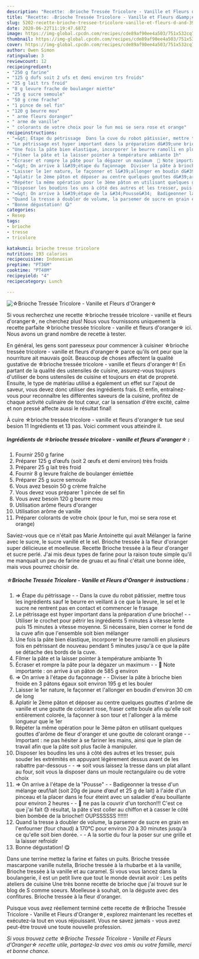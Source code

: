 ```yaml
---
description: "Recette: ☆Brioche Tressée Tricolore - Vanille et Fleurs d&amp;#39;Oranger☆"
title: "Recette: ☆Brioche Tressée Tricolore - Vanille et Fleurs d&amp;#39;Oranger☆"
slug: 5202-recette-brioche-tressee-tricolore-vanille-et-fleurs-d-and-39-oranger
date: 2020-06-22T11:19:47.687Z
image: https://img-global.cpcdn.com/recipes/cde89af90ee4a503/751x532cq70/☆brioche-tressee-tricolore-vanille-et-fleurs-doranger☆-photo-principale-de-la-recette.jpg
thumbnail: https://img-global.cpcdn.com/recipes/cde89af90ee4a503/751x532cq70/☆brioche-tressee-tricolore-vanille-et-fleurs-doranger☆-photo-principale-de-la-recette.jpg
cover: https://img-global.cpcdn.com/recipes/cde89af90ee4a503/751x532cq70/☆brioche-tressee-tricolore-vanille-et-fleurs-doranger☆-photo-principale-de-la-recette.jpg
author: Owen Simon
ratingvalue: 3
reviewcount: 12
recipeingredient:
- "250 g farine"
- "125 g dufs soit 2 ufs et demi environ trs froids"
- "25 g lait trs froid"
- "8 g levure frache de boulanger miette"
- "25 g sucre semoule"
- "50 g crme frache"
- "1 pince de sel fin"
- "120 g beurre mou"
- " arme fleurs doranger"
- " arme de vanille"
- " colorants de votre choix pour le fun moi se sera rose et orange"
recipeinstructions:
- "=&gt; Étape du pétrissage  Dans la cuve du robot pâtissier, mettre tous les ingrédients sauf le beurre en veillant à ce que la levure, le sel et le sucre ne rentrent pas en contact et commencer le frasage"
- "Le pétrissage est hyper important dans la préparation d&#39;une brioche!  Utiliser le crochet pour pétrir les ingrédients 5 minutes à vitesse lente puis 15 minutes à vitesse moyenne. Si nécessaire, bien corner le fond de la cuve afin que l&#39;ensemble soit bien mélanger"
- "Une fois la pâte bien élastique, incorporer le beurre ramolli en plusieurs fois en pétrissant de nouveau pendant 5 minutes jusqu&#39;à ce que la pâte se détache des bords de la cuve."
- "Filmer la pâte et la laisser pointer à température ambiante 1h"
- "Écraser et rompre la pâte pour la dégazer un maximum  💬 Note importante : on arrive à un pâton de 585 g environ"
- "=&gt; On arrive à l&#39;étape du façonnage  Diviser la pâte à brioche bien froide en 3 pâtons égaux soit environ 195 g et les bouler"
- "Laisser le 1er nature, le façonner et l&#39;allonger en boudin d&#39;environ 30 cm de long"
- "Aplatir le 2ème pâton et déposer au centre quelques gouttes d&#39;arôme de vanille et une goutte de colorant rose, fraser cette boule afin qu&#39;elle soit entièrement colorée, la façonner à son tour et l&#39;allonger à la même longueur que le 1er"
- "Répéter la même opération pour le 3ème pâton en utilisant quelques gouttes d&#39;arôme de fleur d&#39;oranger et une goutte de colorant orange  Important : ne pas hésiter à se fariner les mains, ainsi que le plan de travail afin que la pâte soit plus facile à manipuler."
- "Disposer les boudins les uns à côté des autres et les tresser, puis souder les extrémités en appuyant légèrement dessus avant de les rabattre par-dessous  =&gt; soit vous laissez la tresse dans un plat allant au four, soit vous la disposer dans un moule rectangulaire ou de votre choix"
- "=&gt; On arrive à l&#39;étape de la &#34;Pousse&#34;  Badigeonner la tresse d&#39;un mélange œuf/lait (soit 20g de jaune d’œuf et 25 g de lait) à l&#39;aide d&#39;un pinceau et la placer dans le four éteint avec un saladier d&#39;eau bouillante pour environ 2 heures  💢 ne pas la couvrir d&#39;un torchon!!! C&#39;est ce que j&#39;ai fait 😓 résultat, la pâte s&#39;est coller au chiffon et à casser le côté bien bombée de la brioche!! OUPSSSSSS !!!!!!!"
- "Quand la tresse à doubler de volume, la parsemer de sucre en grain en l&#39;enfourner (four chaud) à 170°C pour environ 20 à 30 minutes jusqu&#39;à ce qu&#39;elle soit bien dorée.  A la sortie du four la poser sur une grille et la laisser refroidir"
- "Bonne dégustation! 😋"
categories:
- Resep
tags:
- brioche
- tresse
- tricolore

katakunci: brioche tresse tricolore 
nutrition: 193 calories
recipecuisine: Indonesian
preptime: "PT36M"
cooktime: "PT40M"
recipeyield: "4"
recipecategory: Lunch

---
```



![☆Brioche Tressée Tricolore - Vanille et Fleurs d&#39;Oranger☆](https://img-global.cpcdn.com/recipes/cde89af90ee4a503/751x532cq70/☆brioche-tressee-tricolore-vanille-et-fleurs-doranger☆-photo-principale-de-la-recette.jpg)

Si vous recherchez une recette ☆brioche tressée tricolore - vanille et fleurs d&#39;oranger☆, ne cherchez plus! Nous vous fournissons uniquement la recette parfaite ☆brioche tressée tricolore - vanille et fleurs d&#39;oranger☆ ici. Nous avons un grand nombre de recette à tester.

En général, les gens sont paresseux pour commencer à cuisiner ☆brioche tressée tricolore - vanille et fleurs d&#39;oranger☆ parce qu'ils ont peur que la nourriture ait mauvais goût. Beaucoup de choses affectent la qualité gustative de ☆brioche tressée tricolore - vanille et fleurs d&#39;oranger☆! En partant de la qualité des ustensiles de cuisine, assurez-vous toujours d'utiliser de bons ustensiles de cuisine et toujours en état de propreté. Ensuite, le type de matériau utilisé a également un effet sur l'ajout de saveur, vous devez donc utiliser des ingrédients frais. Et enfin, entraînez-vous pour reconnaître les différentes saveurs de la cuisine, profitez de chaque activité culinaire de tout cœur, car la sensation d'être excité, calme et non pressé affecte aussi le résultat final!

<!--inarticleads1-->

À cuire ☆brioche tressée tricolore - vanille et fleurs d&#39;oranger☆ tue seul besion 11 Ingrédients et 13 pas. Voici comment vous atteindre il.

##### Ingrédients de ☆brioche tressée tricolore - vanille et fleurs d&#39;oranger☆ :

1. Fournir 250 g farine
1. Préparer 125 g d’œufs (soit 2 œufs et demi environ) très froids
1. Préparer 25 g lait très froid
1. Fournir 8 g levure fraîche de boulanger émiettée
1. Préparer 25 g sucre semoule
1. Vous avez besoin 50 g crème fraîche
1. Vous devez vous préparer 1 pincée de sel fin
1. Vous avez besoin 120 g beurre mou
1. Utilisation  arôme fleurs d&#39;oranger
1. Utilisation  arôme de vanille
1. Préparer  colorants de votre choix (pour le fun, moi se sera rose et orange)


Saviez-vous que ce n&#39;était pas Marie Antoinette qui avait Mélanger la farine avec le sucre, le sucre vanillé et le sel. Brioche tressée à la fleur d&#39;oranger super délicieuse et moelleuse. Recette Brioche tressée à la fleur d&#39;oranger et sucre perlé. J&#39;ai mis deux types de farine pour la raison toute simple qu&#39;il me manquait un peu de farine de gruau et au final c&#39;était une bonne idée, mais vous pourrez choisir de. 

<!--inarticleads2-->

##### ☆Brioche Tressée Tricolore - Vanille et Fleurs d&#39;Oranger☆ instructions :

1. =&gt; Étape du pétrissage -  - Dans la cuve du robot pâtissier, mettre tous les ingrédients sauf le beurre en veillant à ce que la levure, le sel et le sucre ne rentrent pas en contact et commencer le frasage
1. Le pétrissage est hyper important dans la préparation d&#39;une brioche! -  - Utiliser le crochet pour pétrir les ingrédients 5 minutes à vitesse lente puis 15 minutes à vitesse moyenne. Si nécessaire, bien corner le fond de la cuve afin que l&#39;ensemble soit bien mélanger
1. Une fois la pâte bien élastique, incorporer le beurre ramolli en plusieurs fois en pétrissant de nouveau pendant 5 minutes jusqu&#39;à ce que la pâte se détache des bords de la cuve.
1. Filmer la pâte et la laisser pointer à température ambiante 1h
1. Écraser et rompre la pâte pour la dégazer un maximum -  - 💬 Note importante : on arrive à un pâton de 585 g environ
1. =&gt; On arrive à l&#39;étape du façonnage -  - Diviser la pâte à brioche bien froide en 3 pâtons égaux soit environ 195 g et les bouler
1. Laisser le 1er nature, le façonner et l&#39;allonger en boudin d&#39;environ 30 cm de long
1. Aplatir le 2ème pâton et déposer au centre quelques gouttes d&#39;arôme de vanille et une goutte de colorant rose, fraser cette boule afin qu&#39;elle soit entièrement colorée, la façonner à son tour et l&#39;allonger à la même longueur que le 1er
1. Répéter la même opération pour le 3ème pâton en utilisant quelques gouttes d&#39;arôme de fleur d&#39;oranger et une goutte de colorant orange -  - Important : ne pas hésiter à se fariner les mains, ainsi que le plan de travail afin que la pâte soit plus facile à manipuler.
1. Disposer les boudins les uns à côté des autres et les tresser, puis souder les extrémités en appuyant légèrement dessus avant de les rabattre par-dessous -  - =&gt; soit vous laissez la tresse dans un plat allant au four, soit vous la disposer dans un moule rectangulaire ou de votre choix
1. =&gt; On arrive à l&#39;étape de la &#34;Pousse&#34; -  - Badigeonner la tresse d&#39;un mélange œuf/lait (soit 20g de jaune d’œuf et 25 g de lait) à l&#39;aide d&#39;un pinceau et la placer dans le four éteint avec un saladier d&#39;eau bouillante pour environ 2 heures -  - 💢 ne pas la couvrir d&#39;un torchon!!! C&#39;est ce que j&#39;ai fait 😓 résultat, la pâte s&#39;est coller au chiffon et à casser le côté bien bombée de la brioche!! OUPSSSSSS !!!!!!!
1. Quand la tresse à doubler de volume, la parsemer de sucre en grain en l&#39;enfourner (four chaud) à 170°C pour environ 20 à 30 minutes jusqu&#39;à ce qu&#39;elle soit bien dorée. -  - A la sortie du four la poser sur une grille et la laisser refroidir
1. Bonne dégustation! 😋


Dans une terrine mettez la farine et faites un puits. Brioche tressée mascarpone vanille nutella, Brioche tressée à la rhubarbe et à la vanille, Brioche tressée à la vanille et au caramel. Si vous vous lancez dans la boulangerie, il est un petit livre que tout le monde devrait avoir : Les petits ateliers de cuisine Une très bonne recette de brioche que j&#39;ai trouvé sur le blog de S comme soeurs. Moelleuse à souhait, on la déguste avec des confitures. Brioche tressée à la fleur d&#39;oranger. 

<!--inarticleads1-->

<p>
Puisque vous avez réellement terminé cette recette de ☆Brioche Tressée Tricolore - Vanille et Fleurs d&#39;Oranger☆, explorez maintenant les recettes et exécutez-la tout en vous réjouissant. Vous ne savez jamais - vous avez peut-être trouvé une toute nouvelle profession.
</p>

<p>
<i>Si vous trouvez cette ☆Brioche Tressée Tricolore - Vanille et Fleurs d&#39;Oranger☆ recette utile, partagez-la avec vos amis ou votre famille, merci et bonne chance.</i>
</p>
